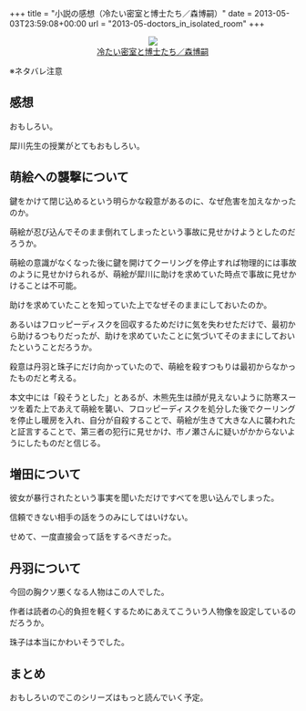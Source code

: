 +++
title = "小説の感想（冷たい密室と博士たち／森博嗣）"
date = 2013-05-03T23:59:08+00:00
url = "2013-05-doctors_in_isolated_room"
+++
<div style="text-align: center;">
  <a href="http://www.amazon.co.jp/gp/product/4062645602/ref=as_li_ss_il?ie=UTF8&#038;camp=247&#038;creative=7399&#038;creativeASIN=4062645602&#038;linkCode=as2&#038;tag=5000164-22"><img border="0" src="http://ws-fe.amazon-adsystem.com/widgets/q?_encoding=UTF8&#038;ASIN=4062645602&#038;Format=_SL160_&#038;ID=AsinImage&#038;MarketPlace=JP&#038;ServiceVersion=20070822&#038;WS=1&#038;tag=5000164-22" /><br /><span>冷たい密室と博士たち／森博嗣</span></a><img src="http://ir-jp.amazon-adsystem.com/e/ir?t=5000164-22&#038;l=as2&#038;o=9&#038;a=4062645602" width="1" height="1" border="0" alt="" style="border:none !important; margin:0px !important;" />
</div>

※ネタバレ注意

## 感想

おもしろい。
  
犀川先生の授業がとてもおもしろい。

## 萌絵への襲撃について

鍵をかけて閉じ込めるという明らかな殺意があるのに、なぜ危害を加えなかったのか。
  
萌絵が忍び込んでそのまま倒れてしまったという事故に見せかけようとしたのだろうか。
  
萌絵の意識がなくなった後に鍵を開けてクーリングを停止すれば物理的には事故のように見せかけられるが、萌絵が犀川に助けを求めていた時点で事故に見せかけることは不可能。
  
助けを求めていたことを知っていた上でなぜそのままにしておいたのか。
  
あるいはフロッピーディスクを回収するためだけに気を失わせただけで、最初から助けるつもりだったが、助けを求めていたことに気づいてそのままにしておいたということだろうか。
  
殺意は丹羽と珠子にだけ向かっていたので、萌絵を殺すつもりは最初からなかったものだと考える。
  
本文中には「殺そうとした」とあるが、木熊先生は顔が見えないように防寒スーツを着た上であえて萌絵を襲い、フロッピーディスクを処分した後でクーリングを停止し暖房を入れ、自分が自殺することで、萌絵が生きて大きな人に襲われたと証言することで、第三者の犯行に見せかけ、市ノ瀬さんに疑いがかからないようにしたものだと信じる。

## 増田について

彼女が暴行されたという事実を聞いただけですべてを思い込んでしまった。
  
信頼できない相手の話をうのみにしてはいけない。
  
せめて、一度直接会って話をするべきだった。

## 丹羽について

今回の胸クソ悪くなる人物はこの人でした。
  
作者は読者の心的負担を軽くするためにあえてこういう人物像を設定しているのだろうか。
  
珠子は本当にかわいそうでした。

## まとめ

おもしろいのでこのシリーズはもっと読んでいく予定。